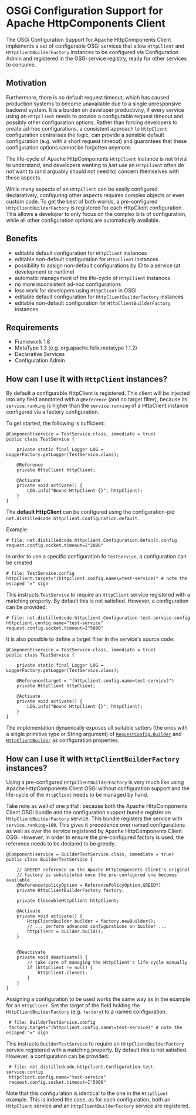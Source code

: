 # OSGi Configuration Support for Apache HttpComponents Client

The OSGi Configuration Support for Apache HttpComponents Client implements a set of configurable OSGi services that allow `HttpClient` and `HttpClientBuilderFactory` instances to be configured via Configuration Admin and registered in the OSGi service registry, ready for other services to consume.

## Motivation

Furthermore, there is no default request timeout, which has caused production systems to become unavailable due to a single unresponsive backend system. It is a burden on developer productivity, if every service using an `HttpClient` needs to provide a configurable request timeout and possibly other configuration options. Rather than forcing developers to create ad-hoc configurations, a consistent approach to `HttpClient` configuration centralises the logic, can provide a sensible default configuration (e.g. with a short request timeout) and guarantees that these configuration options cannot be forgotten anymore.

The life-cycle of Apache HttpComponents `HttpClient` instance is not trivial to understand, and developers wanting to _just use_ an `HttpClient` often do not want to (and arguably should not need to) concern themselves with these aspects.

While many aspects of an `HttpClient` can be easily configured declaratively, configuring other aspects requires complex objects or even custom code. To get the best of both worlds, a pre-configured `HttpClientBuilderFactory` is registered for each HttpClient configuration. This allows a developer to only focus on the complex bits of configuration, while all other configuration options are automatically available.  

## Benefits
- editable default configuration for `HttpClient` instances
- editable non-default configuration for `HttpClient` instances
- possibility to assign non-default configurations by ID to a service (at development or runtime)
- automatic management of the life-cycle of `HttpClient` instances
- no more inconsistent ad-hoc configurations
- less work for developers using `HttpClient` in OSGi
- editable default configuration for `HttpClientBuilderFactory` instances
- editable non-default configuration for `HttpClientBuilderFactory` instances

## Requirements

- Framework 1.8
- MetaType 1.3 (e.g. org.apache.felix.metatype 1.1.2)
- Declarative Services
- Configuration Admin

## How can I use it with `HttpClient` instances?

By default a configurable HttpClient is registered. This client will be injected into any field annotated with a `@Reference` (and no target filter), because its `service.ranking` is higher than the `service.ranking` of a HttpClient instance configured via a factory configuration.

To get started, the following is sufficient:

    @Component(service = TestService.class, immediate = true)
    public class TestService {
    
        private static final Logger LOG = LoggerFactory.getLogger(TestService.class);
    
        @Reference
        private HttpClient httpClient;
    
        @Activate
        private void activate() {
            LOG.info("Bound HttpClient {}", httpClient);
        }
    }

The __default HttpClient__ can be configured using the configuration-pid `net.distilledcode.httpclient.Configuration.default`.

Example:

    # file: net.distilledcode.httpclient.Configuration.default.config
    request.config.socket.timeout=I"2000"

In order to use a specific configuration fo `TestService`, a configuration can be created

    # file: TestService.config
    httpClient.target="(httpclient.config.name\=test-service)" # note the escaped "=" sign

This instructs `TestService` to require an `HttpClient` service registered with a matching property. By default this is not satisfied. However, a configuration can be provided:

    # file: net.distilledcode.httpclient.Configuration-test-service.config
    httpclient.config.name="test-service"
    request.config.socket.timeout=I"5000"

It is also possible to define a target filter in the service's source code:

    @Component(service = TestService.class, immediate = true)
    public class TestService {

        private static final Logger LOG = LoggerFactory.getLogger(TestService.class);

        @Reference(target = "(httpclient.config.name=test-service)")
        private HttpClient httpClient;

        @Activate
        private void activate() {
            LOG.info("Bound HttpClient {}", httpClient);
        }
    }

The implementation dynamically exposes all suitable setters (the ones with a single primitive type or String argument) of [`RequestConfig.Builder`](https://hc.apache.org/httpcomponents-client-ga/httpclient/apidocs/org/apache/http/client/config/RequestConfig.Builder.html) and [`HttpClientBuilder`](https://hc.apache.org/httpcomponents-client-ga/httpclient/apidocs/org/apache/http/impl/client/HttpClientBuilder.html) as configuration properties. 

## How can I use it with `HttpClientBuilderFactory` instances?

Using a pre-configured `HttpClientBuilderFactory` is very much like using Apache HttpComponents Client OSGi without configuration support and the life-cycle of the `HttpClient` needs to be managed by hand.  

Take note as well of one pitfall: because both the Apache HttpComponents Client OSGi bundle and the configuration support bundle register an `HttpClientBuilderFactory` service. This bundle registers the service with `service.ranking=100`. This gives it precedence over named configurations as well as over the service registered by Apache HttpComponents Client OSGi. However, in order to ensure the pre-configured factory is used, the reference needs to be declared to be greedy.
  
    @Component(service = BuilderTestService.class, immediate = true)
    public class BuilderTestService {
        
        // GREEDY reference so the Apache HttpComponents Client's original
        // factory is substituted once the pre-configured one becomes available
        @Reference(policyOption = ReferencePolicyOption.GREEDY)
        private HttpClientBuilderFactory factory;
        
        private CloseableHttpClient httpClient;
        
        @Activate
        private void activate() {
            HttpClientBuilder builder = factory.newBuilder();
            // ... perform advanced configurations on builder ...
            httpClient = builder.build();
        }
        
        
        @Deactivate
        private void deactivate() {
            // take care of managing the HttpClient's life-cycle manually
            if (httpClient != null) {
                httpClient.close();      
            }
        }
    }

Assigning a configuration to be used works the same way as in the example for an `HttpClient`. Set the target of the field holding the `HttpClientBuilderFactory` (e.g. `factory`) to a named configuration. 
 
     # file: BuilderTestService.config
     factory.target="(httpclient.config.name\=test-service)" # note the escaped "=" sign
 
 This instructs `BuilderTestService` to require an `HttpClientBuilderFactory` service registered with a matching property. By default this is not satisfied. However, a configuration can be provided:
 
     # file: net.distilledcode.httpclient.Configuration-test-service.config
     httpclient.config.name="test-service"
     request.config.socket.timeout=I"5000"

Note that this configuration is identical to the one in the `HttpClient` example. This is indeed the case, as for each configuration, both an `HttpClient` service and an `HttpClientBuilderFactory` service are registered.